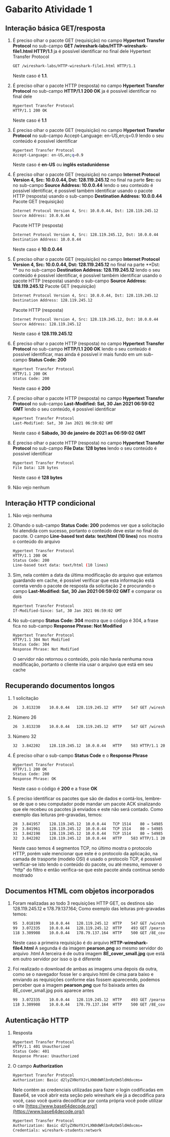 # Gabarito Atividade 1

## Interação básica GET/resposta

1. É preciso olhar o pacote GET (requisição) no campo **Hypertext Transfer Protocol** no sub-campo **GET /wireshark-labs/HTTP-wireshark-file1.html HTTP/1.1** ja é possível identificar no final dele
Hypertext Transfer Protocol
    ```bash
    GET /wireshark-labs/HTTP-wireshark-file1.html HTTP/1.1
    ```
    Neste caso é **1.1**.

2. É preciso olhar o pacote HTTP (resposta) no campo **Hypertext Transfer Protocol** no sub-campo **HTTP/1.1 200 OK** ja é possível identificar no final dele
    ```bash
    Hypertext Transfer Protocol
    HTTP/1.1 200 OK
    ```
    Neste caso é **1.1**

3. É preciso olhar o pacote GET (requisição) no campo **Hypertext Transfer Protocol** no sub-campo Accept-Language: en-US,en;q=0.9 lendo o seu conteúdo é possível identificar
    ```bash
    Hypertext Transfer Protocol
    Accept-Language: en-US,en;q=0.9
    ```
    Neste caso é **en-US** ou **inglês estadunidense**

4. É preciso olhar o pacote GET (requisição) no campo **Internet Protocol Version 4, Src: 10.0.0.44, Dst: 128.119.245.12** no final na parte **Src:**
ou no sub-campo **Source Address: 10.0.0.44** lendo o seu conteúdo é possível identificar, é possível também identificar usando o pacote HTTP (resposta) usando o sub-campo **Destination Address: 10.0.0.44**
    Pacote GET (requisição)
    ```bash
    Internet Protocol Version 4, Src: 10.0.0.44, Dst: 128.119.245.12
    Source Address: 10.0.0.44

    ```
    Pacote HTTP (resposta)
    ```bash
    Internet Protocol Version 4, Src: 128.119.245.12, Dst: 10.0.0.44
    Destination Address: 10.0.0.44
    ```
    Neste caso é **10.0.0.44**

5. É preciso olhar o pacote GET (requisição) no campo **Internet Protocol Version 4, Src: 10.0.0.44, Dst: 128.119.245.12** no final na parte **Dst: ** ou no sub-campo **Destination Address: 128.119.245.12** lendo o seu conteúdo é possível identificar, é possível também identificar usando o pacote HTTP (resposta) usando o sub-campo **Source Address: 128.119.245.12**
    Pacote GET (requisição)
    ```bash
    Internet Protocol Version 4, Src: 10.0.0.44, Dst: 128.119.245.12
    Destination Address: 128.119.245.12

    ```
    Pacote HTTP (resposta)
    ```bash
    Internet Protocol Version 4, Src: 128.119.245.12, Dst: 10.0.0.44
    Source Address: 128.119.245.12
    ```
    Neste caso é **128.119.245.12**

6. É preciso olhar o pacote HTTP (resposta) no campo **Hypertext Transfer Protocol** no sub-campo **HTTP/1.1 200 OK** lendo o seu conteúdo é possível identificar, mas ainda é possível ir mais fundo em um sub-campo **Status Code: 200**
    ```bash
    Hypertext Transfer Protocol
    HTTP/1.1 200 OK
    Status Code: 200

    ```
    Neste caso é **200**

7. É preciso olhar o pacote HTTP (resposta) no campo **Hypertext Transfer Protocol** no sub-campo **Last-Modified: Sat, 30 Jan 2021 06:59:02 GMT** lendo o seu conteúdo, é possível identificar
    ```bash
    Hypertext Transfer Protocol
    Last-Modified: Sat, 30 Jan 2021 06:59:02 GMT
    ```
    Neste caso é **Sábado, 30 de janeiro de 2021 as 06:59:02 GMT**

8. É preciso olhar o pacote HTTP (resposta) no campo **Hypertext Transfer Protocol** no sub-campo **File Data: 128 bytes** lendo o seu conteúdo é possível identificar
    ```bash
    Hypertext Transfer Protocol
    File Data: 128 bytes
    ```
    Neste caso é **128 bytes**

9. Não vejo nenhum

## Interação HTTP condicional

1. Não vejo nenhuma

2. Olhando o sub-campo **Status Code: 200** podemos ver que a solicitação foi atendida com sucesso, portanto o conteúdo deve estar no final do pacote. O campo **Line-based text data: text/html (10 lines)** nos mostra o conteúdo do arquivo
    ```bash
    Hypertext Transfer Protocol
    HTTP/1.1 200 OK
    Status Code: 200
    Line-based text data: text/html (10 lines)
    ```

3. Sim, nela contém a data da última modificação do arquivo que estamos guardando em cache, é possível verificar que esta informação está correta vendo o pacote de resposta da solicitação 2 e procurando o campo **Last-Modified: Sat, 30 Jan 2021 06:59:02 GMT** e comparar os dois
    ```bash
    Hypertext Transfer Protocol
    If-Modified-Since: Sat, 30 Jan 2021 06:59:02 GMT
    ```

4. No sub-campo **Status Code: 304** mostra que o código é 304, a frase fica no sub-campo **Response Phrase: Not Modified**
    ```bash
    Hypertext Transfer Protocol
    HTTP/1.1 304 Not Modified
    Status Code: 304
    Response Phrase: Not Modified
    ```
    O servidor não retornou o conteúdo, pois não havia nenhuma nova modificação, portanto o cliente iria usar o arquivo que está em seu cache

## Recuperando documentos longos

1. 1 solicitação
    ```bash
    26	3.813230	10.0.0.44	128.119.245.12	HTTP	547	GET /wireshark-labs/ HTTP-wireshark-file3.html HTTP/1.1
    ```

2. Número 26
    ```bash
    26	3.813230	10.0.0.44	128.119.245.12	HTTP	547	GET /wireshark-labs/HTTP-wireshark-file3.html HTTP/1.1
    ```

3. Número 32
    ```bash
    32	3.842202	128.119.245.12	10.0.0.44	HTTP	583	HTTP/1.1 200 OK  (text/html)
    ```

4. É preciso olhar o sub-campo **Status Code** e o **Response Phrase**
    ```bash
    Hypertext Transfer Protocol
    HTTP/1.1 200 OK
    Status Code: 200
    Response Phrase: OK

    ```
    Neste caso o código é **200** e a frase **OK**

5. É preciso identificar os pacotes que são de dados e contá-los, lembre-se de que o seu computador pode mandar um pacote ACK sinalizando que ele recebeu os pacotes já enviados e este não será contado. Como exemplo das leituras pré-gravadas, temos:
    ```bash
    28	3.841957	128.119.245.12	10.0.0.44	TCP	1514	80 → 54985 [ACK] Seq=1 Ack=482 Win=30080 Len=1448 TSval=3636786980 TSecr=492255584 [TCP segment of a reassembled PDU]
    29	3.841961	128.119.245.12	10.0.0.44	TCP	1514	80 → 54985 [ACK] Seq=1449 Ack=482 Win=30080 Len=1448 TSval=3636786980 TSecr=492255584 [TCP segment of a reassembled PDU]
    31	3.842198	128.119.245.12	10.0.0.44	TCP	1514	80 → 54985 [ACK] Seq=2897 Ack=482 Win=30080 Len=1448 TSval=3636786980 TSecr=492255584 [TCP segment of a reassembled PDU]
    32	3.842202	128.119.245.12	10.0.0.44	HTTP	583	HTTP/1.1 200 OK  (text/html)

    ```
    Neste caso temos 4 segmentos TCP, no último mostra o protocolo HTTP, porém vale mencionar que este é o protocolo da aplicação, na camada de trasporte (modelo OSI) é usado o protocolo TCP, é possível verificar-se isto lendo o conteúdo do pacote, ou até mesmo, remover o "http" do filtro e então verifica-se que este pacote ainda continua sendo mostrado

## Documentos HTML com objetos incorporados

1. Foram realizadas ao todo 3 requisições HTTP GET, os destinos são 128.119.245.12 e 178.79.137.164; Como exemplo das leituras pré-gravadas temos:
    ```bash
    95	3.018199	10.0.0.44	128.119.245.12	HTTP	547	GET /wireshark-labs/HTTP-wireshark-file4.html HTTP/1.1
    99	3.072335	10.0.0.44	128.119.245.12	HTTP	493	GET /pearson.png HTTP/1.1
    118	3.309908	10.0.0.44	178.79.137.164	HTTP	500	GET /8E_cover_small.jpg HTTP/1.1
    ```
    Neste caso a primeira requisição é do arquivo **HTTP-wireshark-file4.html**
    A segunda é da imagem **pearson.png** ao mesmo servidor do arquivo .html
    A terceira é de outra imagem **8E_cover_small.jpg** que está em outro servidor por isso o ip é diferente

2. Foi realizado o download de ambas as imagens uma depois da outra, como se o navegador fosse ler o arquivo html de cima para baixo e enviando as requisições conforme elas fossem aparecendo, podemos perceber que a imagem **pearson.png** que foi baixada antes da 8E_cover_small.jpg pois aparece antes
    ```bash
    99	3.072335	10.0.0.44	128.119.245.12	HTTP	493	GET /pearson.png HTTP/1.1
    118	3.309908	10.0.0.44	178.79.137.164	HTTP	500	GET /8E_cover_small.jpg HTTP/1.1
    ```

## Autenticação HTTP

1. Resposta
    ```bash
    Hypertext Transfer Protocol
    HTTP/1.1 401 Unauthorized
    Status Code: 401
    Response Phrase: Unauthorized
    ```

2. O campo **Authorization**
    ```bash
    Hypertext Transfer Protocol
    Authorization: Basic d2lyZXNoYXJrLXN0dWRlbnRzOm5ldHdvcms=
    ```
    Nele contém as credenciais utilizadas para fazer o login codificadas em Base64, se você abrir esta seção pelo wireshark ele já a decodifica para você, caso você queira decodificar por conta própria você pode utilizar o site [https://www.base64decode.org/](https://www.base64decode.org/)
    ``` bash
    Hypertext Transfer Protocol
    Authorization: Basic d2lyZXNoYXJrLXN0dWRlbnRzOm5ldHdvcms=
    Credentials: wireshark-students:network
    ```